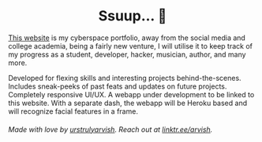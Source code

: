 <h1 align="center">Ssuup... 👋</h1>

[This website](https://arvish.ml) is my cyberspace portfolio, away from the social media and college academia, being a fairly new venture, I will utilise it to keep track of my progress as a student, developer, hacker, musician, author, and many more.

Developed for flexing skills and interesting projects behind-the-scenes. Includes sneak-peeks of past feats and updates on future projects. Completely responsive UI/UX. A webapp under development to be linked to this website. With a separate dash, the webapp will be Heroku based and will recognize facial features in a frame.

###### Made with love by [urstrulyarvish](https://arvish.ml). Reach out at [linktr.ee/arvish](https://linktr.ee/arvish).

